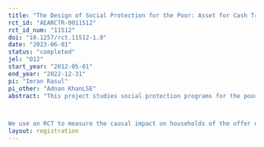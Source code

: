 ```yaml
---
title: "The Design of Social Protection for the Poor: Asset for Cash Transfers"
rct_id: "AEARCTR-0011512"
rct_id_num: "11512"
doi: "10.1257/rct.11512-1.0"
date: "2023-06-01"
status: "completed"
jel: "O12"
start_year: "2012-05-01"
end_year: "2022-12-31"
pi: "Imran Rasul"
pi_other: "Adnan KhanLSE"
abstract: "This project studies social protection programs for the poor: we ask whether in-kind transfers are more effective at tackling household poverty than offering households with the equivalent valued transfer as an unconditional cash transfer (UCT)? 

We use an RCT to measure the causal impact on households of the offer of either in-kind asset transfer or unconditional cash transfer. We estimate the impacts of each form of transfer on a rich set of economic, social and psychological outcomes at the individual and household. We measure impacts both on the actual beneficiary households, and also measure whether there are positive or negative spillover effects of each form of social protection scheme to other households in the same community. "
layout: registration
---
```


